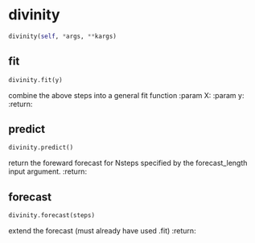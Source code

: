 <h1 id="divinity.__init__.divinity">divinity</h1>

```python
divinity(self, *args, **kargs)
```

<h2 id="divinity.__init__.divinity.fit">fit</h2>

```python
divinity.fit(y)
```

combine the above steps into a general fit function
:param X:
:param y:
:return:

<h2 id="divinity.__init__.divinity.predict">predict</h2>

```python
divinity.predict()
```

return the foreward forecast for Nsteps specified by the
forecast_length input argument.
:return:

<h2 id="divinity.__init__.divinity.forecast">forecast</h2>

```python
divinity.forecast(steps)
```

extend the forecast (must already have used .fit)
:return:
